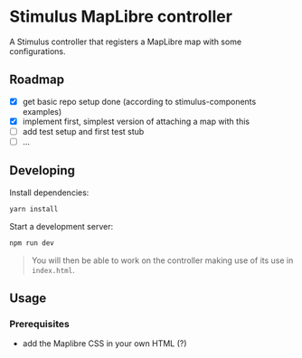 # Stimulus MapLibre controller

A Stimulus controller that registers a MapLibre map with some configurations.

## Roadmap

- [x] get basic repo setup done (according to stimulus-components examples)
- [x] implement first, simplest version of attaching a map with this
- [ ] add test setup and first test stub
- [ ] ...

## Developing

Install dependencies:

```bash
yarn install
```

Start a development server:

```bash
npm run dev
```

> You will then be able to work on the controller making use of its use in `index.html`.

## Usage

### Prerequisites

- add the Maplibre CSS in your own HTML (?)